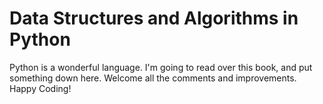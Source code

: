 <html>
<body>
<h1>Data Structures and Algorithms in Python</h1>
<p>Python is a wonderful language. I'm going to read over this book, and put something down here. Welcome all the comments and improvements. Happy Coding!</p>
</body>
</html>
